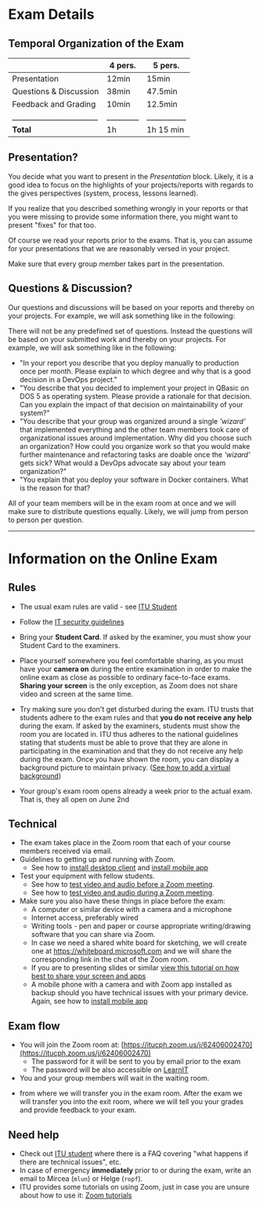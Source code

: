 # Exam Details

## Temporal Organization of the Exam

|                        |  4 pers.|    5 pers.|
|------------------------|---------|-----------|
| Presentation           |   12min |   15min   |
| Questions & Discussion |   38min |   47.5min |
| Feedback and Grading   |   10min |   12.5min |
|________________________|_________|___________|
| **Total**              |      1h | 1h 15 min |


## Presentation?

You decide what you want to present in the _Presentation_ block. Likely, it is a good idea to focus on the highlights of your projects/reports with regards to the gives perspectives (system, process, lessons learned). 

If you realize that you described something wrongly in your reports or that you were missing to provide some information there, you might want to present "fixes" for that too.

Of course we read your reports prior to the exams. That is, you can assume for your presentations that we are reasonably versed in your project.

Make sure that every group member takes part in the presentation.


## Questions & Discussion?

Our questions and discussions will be based on your reports and thereby on your projects. For example, we will ask something like in the following:

There will not be any predefined set of questions. Instead the questions will be based on your submitted work and thereby on your projects. For example, we will ask something like in the following: 

  - "In your report you describe that you deploy manually to production once per month. Please explain to which degree and why that is a good decision in a DevOps project."
  - "You describe that you decided to implement your project in QBasic on DOS 5 as operating system. Please provide a rationale for that decision. Can you explain the impact of that decision on maintainability of your system?"
  - "You describe that your group was organized around a single _'wizard'_ that implemented everything and the other team members took care of organizational issues around implementation. Why did you choose such an organization? How could you organize work so that you would make further maintenance and refactoring tasks are doable once the _'wizard'_ gets sick? What would a DevOps advocate say about your team organization?"
  - "You explain that you deploy your software in Docker containers. What is the reason for that?

All of your team members will be in the exam room at once and we will make sure to distribute questions equally. Likely, we will jump from person to person per question.


--------------------------------------------------------------------------------

# Information on the Online Exam

## Rules 

  * The usual exam rules are valid - see [ITU Student](https://itustudent.itu.dk/)
  * Follow the [IT security guidelines](https://itustudent.itu.dk/news/information-about-coronavirus/zoom-and-cyber-security)
  * Bring your **Student Card**. If asked by the examiner, you must show your Student Card to the examiners. 
  * Place yourself somewhere you feel comfortable sharing, as you must have your **camera on** during the entire examination in order to make the online exam as close as possible to ordinary face-to-face exams. **Sharing your screen** is the only exception, as Zoom does not share video and screen at the same time. 
  * Try making sure you don't get disturbed during the exam. ITU trusts that students adhere to the exam rules and that **you do not receive any help** during the exam. If asked by the examiners, students must show the room you are located in. ITU thus adheres to the national guidelines stating that students must be able to prove that they are alone in participating in the examination and that they do not receive any help during the exam. Once you have shown the room, you can display a background picture to maintain privacy. ([See how to add a virtual background](https://app.vidgrid.com/view/gr7foPDWpx2E))

  * Your group's exam room opens already a week prior to the actual exam. That is, they all open on June 2nd



## Technical 

  * The exam takes place in the Zoom room that each of your course members received via email.
  * Guidelines to getting up and running with Zoom.
    * See how to [install desktop client](https://app.vidgrid.com/view/zwtFgRM5D7OM) and [install mobile app](https://app.vidgrid.com/view/8rw7BQDSxly4)
  * Test your equipment with fellow students.
    * See how to [test video and audio before a Zoom meeting](https://app.vidgrid.com/view/YKWE74S7k9nF).
    * See how to [test video and audio during a Zoom meeting](https://app.vidgrid.com/view/VoGOAAkmUkjo).
  * Make sure you also have these things in place before the exam: 
    - A computer or similar device with a camera and a microphone
    - Internet access, preferably wired
    - Writing tools - pen and paper or course appropriate writing/drawing software that you can share via Zoom. 
    - In case we need a shared white board for sketching, we will create one at https://whiteboard.microsoft.com and we will share the corresponding link in the chat of the Zoom room.
    - If you are to presenting slides or similar [view this tutorial on how best to share your screen and apps](https://app.vidgrid.com/view/qfJy3NVgDCd8)
    - A mobile phone with a camera and with Zoom app installed as backup should you have technical issues with your primary device. Again, see how to [install mobile app](https://app.vidgrid.com/view/8rw7BQDSxly4)

## Exam flow

  * You will join the Zoom room at: [https://itucph.zoom.us/j/62406002470](https://itucph.zoom.us/j/62406002470)
    - The password for it will be sent to you by email prior to the exam
    - The password will be also accessible on [LearnIT](https://learnit.itu.dk/mod/page/view.php?id=119729)
  * You and your group members will wait in the waiting room.
   - from where we will transfer you in the exam room. After the exam we will transfer you into the exit room, where we will tell you your grades and provide feedback to your exam.

## Need help

  * Check out [ITU student](https://itustudent.itu.dk/study-administration/exams/online-oral-exams) where there is a FAQ covering "what happens if there are technical issues", etc. 
  * In case of emergency **immediately** prior to or during the exam, write an email to Mircea (`mlun`) or Helge (`ropf`). 
  * ITU provides some tutorials on using Zoom, just in case you are unsure about how to use it: [Zoom tutorials](https://app.vidgrid.com/content/zu3xRXrm7mmR)



